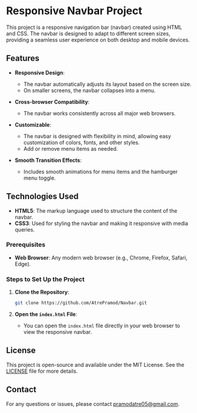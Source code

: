 # Responsive Navbar Project

This project is a responsive navigation bar (navbar) created using HTML and CSS. The navbar is designed to adapt to different screen sizes, providing a seamless user experience on both desktop and mobile devices.

## Features

- **Responsive Design**:
  - The navbar automatically adjusts its layout based on the screen size.
  - On smaller screens, the navbar collapses into a menu.

- **Cross-browser Compatibility**:
  - The navbar works consistently across all major web browsers.

- **Customizable**:
  - The navbar is designed with flexibility in mind, allowing easy customization of colors, fonts, and other styles.
  - Add or remove menu items as needed.

- **Smooth Transition Effects**:
  - Includes smooth animations for menu items and the hamburger menu toggle.

## Technologies Used

- **HTML5**: The markup language used to structure the content of the navbar.
- **CSS3**: Used for styling the navbar and making it responsive with media queries.

 
### Prerequisites

- **Web Browser**: Any modern web browser (e.g., Chrome, Firefox, Safari, Edge).

### Steps to Set Up the Project

1. **Clone the Repository**:
    ```bash
    git clone https://github.com/AtrePramod/Navbar.git
    ```
 
2. **Open the `index.html` File**:
    - You can open the `index.html` file directly in your web browser to view the responsive navbar.

## License

This project is open-source and available under the MIT License. See the [LICENSE](LICENSE) file for more details.

## Contact

For any questions or issues, please contact [pramodatre05@gmail.com](mailto:pramodatre05@gmail.com).
